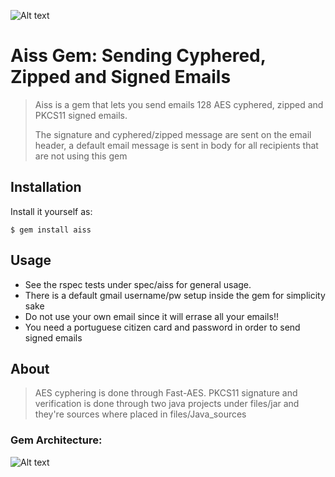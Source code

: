 ![Alt text](http://www.ist.utl.pt/img/tecnico.png)

# Aiss Gem: Sending Cyphered, Zipped and Signed Emails

> Aiss is a gem that lets you send emails 128 AES cyphered,
> zipped and PKCS11 signed emails.
>
> The signature and cyphered/zipped message are sent on the email
> header, a default email message is sent in body for all recipients that 
> are not using this gem


## Installation

Install it yourself as:

    $ gem install aiss

## Usage

* See the rspec tests under spec/aiss for general usage.
* There is a default gmail username/pw setup inside the gem for simplicity sake
* Do not use your own email since it will errase all your emails!!
* You need a portuguese citizen card and password in order to send signed emails

## About
> AES cyphering is done through Fast-AES. PKCS11 signature and verification is
> done through two java projects under files/jar and they're sources where
> placed in files/Java_sources

### Gem Architecture:

![Alt text](http://cl.ly/image/0X3S23181L3J/gem_arch.png)
